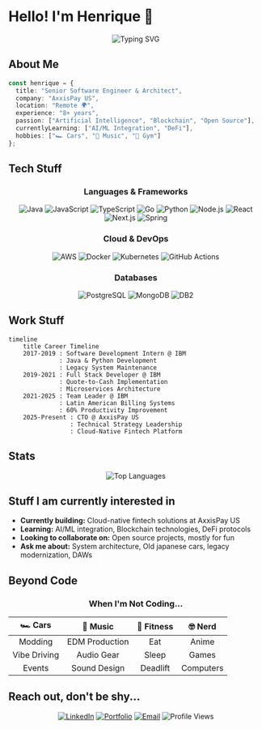 # Hello! I'm Henrique 👋

<div align="center">
  
![Typing SVG](https://readme-typing-svg.herokuapp.com?font=Fira+Code&pause=1000&color=00D9FF&center=true&vCenter=true&width=435&lines=Senior+Software+Engineer;CTO+%40+AxxisPay+US;Full-Stack+Developer;Fintech+Enthusiast;Car+Lover+%F0%9F%8F%8E;Music+Producer+%F0%9F%8E%B5;Gym+Rat+%F0%9F%92%AA)

</div>

## About Me

```typescript
const henrique = {
  title: "Senior Software Engineer & Architect",
  company: "AxxisPay US",
  location: "Remote 🌍",
  experience: "8+ years",
  passion: ["Artificial Intelligence", "Blockchain", "Open Source"],
  currentlyLearning: ["AI/ML Integration", "DeFi"],
  hobbies: ["🏎️ Cars", "🎵 Music", "💪 Gym"]
};
```

## Tech Stuff

<div align="center">

### Languages & Frameworks
![Java](https://img.shields.io/badge/Java-ED8B00?style=for-the-badge&logo=openjdk&logoColor=white)
![JavaScript](https://img.shields.io/badge/JavaScript-F7DF1E?style=for-the-badge&logo=javascript&logoColor=black)
![TypeScript](https://img.shields.io/badge/TypeScript-007ACC?style=for-the-badge&logo=typescript&logoColor=white)
![Go](https://img.shields.io/badge/Go-00ADD8?style=for-the-badge&logo=go&logoColor=white)
![Python](https://img.shields.io/badge/Python-3776AB?style=for-the-badge&logo=python&logoColor=white)
![Node.js](https://img.shields.io/badge/Node.js-43853D?style=for-the-badge&logo=node.js&logoColor=white)
![React](https://img.shields.io/badge/React-20232A?style=for-the-badge&logo=react&logoColor=61DAFB)
![Next.js](https://img.shields.io/badge/Next.js-000000?style=for-the-badge&logo=next.js&logoColor=white)
![Spring](https://img.shields.io/badge/Spring-6DB33F?style=for-the-badge&logo=spring&logoColor=white)

### Cloud & DevOps
![AWS](https://img.shields.io/badge/AWS-232F3E?style=for-the-badge&logo=amazon-aws&logoColor=white)
![Docker](https://img.shields.io/badge/Docker-2496ED?style=for-the-badge&logo=docker&logoColor=white)
![Kubernetes](https://img.shields.io/badge/Kubernetes-326CE5?style=for-the-badge&logo=kubernetes&logoColor=white)
![GitHub Actions](https://img.shields.io/badge/GitHub_Actions-2088FF?style=for-the-badge&logo=github-actions&logoColor=white)

### Databases
![PostgreSQL](https://img.shields.io/badge/PostgreSQL-316192?style=for-the-badge&logo=postgresql&logoColor=white)
![MongoDB](https://img.shields.io/badge/MongoDB-4EA94B?style=for-the-badge&logo=mongodb&logoColor=white)
![DB2](https://img.shields.io/badge/IBM_DB2-052FAD?style=for-the-badge&logo=ibm&logoColor=white)

</div>

## Work Stuff

```mermaid
timeline
    title Career Timeline
    2017-2019 : Software Development Intern @ IBM
              : Java & Python Development
              : Legacy System Maintenance
    2019-2021 : Full Stack Developer @ IBM
              : Quote-to-Cash Implementation
              : Microservices Architecture
    2021-2025 : Team Leader @ IBM
              : Latin American Billing Systems
              : 60% Productivity Improvement
    2025-Present : CTO @ AxxisPay US
                 : Technical Strategy Leadership
                 : Cloud-Native Fintech Platform
```

## Stats

<div align="center">
  
<!-- ![GitHub Stats](https://github-readme-stats.vercel.app/api?username=hgthome&show_icons=true&theme=tokyonight&hide_border=true&count_private=true) -->

![Top Languages](https://github-readme-stats.vercel.app/api/top-langs/?username=hgthome&layout=compact&theme=tokyonight&hide_border=true)

<!-- ![GitHub Streak](https://github-readme-streak-stats.herokuapp.com/?user=hgthome&theme=tokyonight&hide_border=true) -->

</div>

## Stuff I am currently interested in 

- **Currently building:** Cloud-native fintech solutions at AxxisPay US
- **Learning:** AI/ML integration, Blockchain technologies, DeFi protocols
- **Looking to collaborate on:** Open source projects, mostly for fun
- **Ask me about:** System architecture, Old japanese cars, legacy modernization, DAWs

## Beyond Code

<div align="center">

### When I'm Not Coding...

| 🏎️ **Cars** | 🎵 **Music** | 💪 **Fitness** | 🤓 **Nerd** |
|:---:|:---:|:---:|:---:|
| Modding | EDM Production | Eat | Anime |
| Vibe Driving | Audio Gear | Sleep | Games |
| Events | Sound Design | Deadlift | Computers |

</div>

## Reach out, don't be shy...

<div align="center">

[![LinkedIn](https://img.shields.io/badge/LinkedIn-0077B5?style=for-the-badge&logo=linkedin&logoColor=white)](https://linkedin.com/in/hgthome)
[![Portfolio](https://img.shields.io/badge/Portfolio-FF5722?style=for-the-badge&logo=todoist&logoColor=white)](https://hgtho.me)
[![Email](https://img.shields.io/badge/Email-D14836?style=for-the-badge&logo=gmail&logoColor=white)](mailto:henrique.thome@outlook.com)
![Profile Views](https://komarev.com/ghpvc/?username=hgthome&color=blueviolet&style=for-the-badge)

</div>
